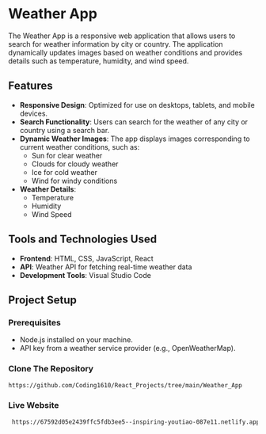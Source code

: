 # Weather App

The Weather App is a responsive web application that allows users to search for weather information by city or country. The application dynamically updates images based on weather conditions and provides details such as temperature, humidity, and wind speed.

## Features

- **Responsive Design**: Optimized for use on desktops, tablets, and mobile devices.
- **Search Functionality**: Users can search for the weather of any city or country using a search bar.
- **Dynamic Weather Images**: The app displays images corresponding to current weather conditions, such as:
  - Sun for clear weather
  - Clouds for cloudy weather
  - Ice for cold weather
  - Wind for windy conditions
- **Weather Details**:
  - Temperature
  - Humidity
  - Wind Speed

## Tools and Technologies Used

- **Frontend**: HTML, CSS, JavaScript, React
- **API**: Weather API for fetching real-time weather data
- **Development Tools**: Visual Studio Code

## Project Setup

### Prerequisites
- Node.js installed on your machine.
- API key from a weather service provider (e.g., OpenWeatherMap).

### Clone The Repository
   ```bash
   https://github.com/Coding1610/React_Projects/tree/main/Weather_App
   ```

### Live Website
  ```bash
   https://67592d05e2439ffc5fdb3ee5--inspiring-youtiao-087e11.netlify.app/
  ```
